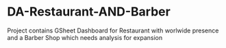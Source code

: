 # DA-Restaurant-AND-Barber
Project contains GSheet Dashboard for Restaurant with worlwide presence and a Barber Shop which needs analysis for expansion
